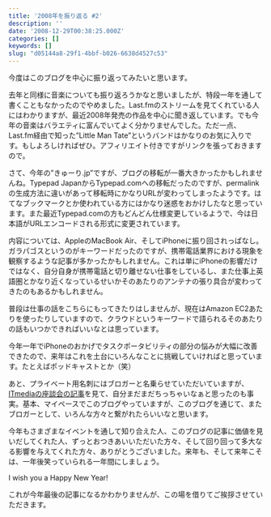 ```yaml
---
title: '2008年を振り返る #2'
description: ''
date: '2008-12-29T00:38:25.000Z'
categories: []
keywords: []
slug: "d05144a8-29f1-4bbf-b026-6638d4527c53"
---
```

今度はこのブログを中心に振り返ってみたいと思います。

去年と同様に音楽についても振り返ろうかなと思いましたが、特段一年を通して書くこともなかったのでやめました。Last.fmのストリームを見てくれている人にはわかりますが、最近2008年発売の作品を中心に聞き返しています。でも今年の音楽はバラエティに富んでいてよく分かりませんでした。ただ一点、Last.fm経由で知った”Little Man Tate”というバンドはかなりのお気に入りです。もしよろしければぜひ。アフィリエイト付きですがリンクを張っておきますので。

さて、今年の”きゅーり.jp”ですが、ブログの移転が一番大きかったかもしれませんね。Typepad JapanからTypepad.comへの移転だったのですが、permalinkの生成方法に違いがあって移転時にかなりURLが変わってしまったようです。はてなブックマークとか使われている方にはかなり迷惑をおかけしたなと思っています。また最近Typepad.comの方もどんどん仕様変更しているようで、今は日本語がURLエンコードされる形式に変更されています。

内容については、AppleのMacBook Air、そしてiPhoneに振り回されっぱなし。ガラパゴスというのがキーワードだったのですが、携帯電話業界における現象を観察するような記事が多かったかもしれません。これは単にiPhoneの影響だけではなく、自分自身が携帯電話と切り離せない仕事をしているし、また仕事上英語圏とかなり近くなっているせいかそのあたりのアンテナの張り具合が変わってきたのもあるかもしれません。

普段は仕事の話をこちらにもってきたりはしませんが、現在はAmazon EC2あたりを使ったりしていますので、クラウドというキーワードで語られるそのあたりの話もいつかできればいいなとは思っています。

今年一年でiPhoneのおかげでタスクポータビリティの部分の悩みが大幅に改善できたので、来年はこれを土台にいろんなことに挑戦していければと思っています。たとえばポッドキャストとか（笑）

あと、プライベート用名刺にはブロガーと名乗らせていただいていますが、[ITmediaの座談会の記事](http://www.itmedia.co.jp/enterprise/articles/0812/16/news053.html)を見て、自分まだまだちっちゃいなぁと思ったのも事実。基本、マイペースでこのブログやっていますが、このブログを通じて、またブロガーとして、いろんな方々と繋がれたらいいなと思います。

今年もさまざまなイベントを通して知り合えた人、このブログの記事に価値を見いだしてくれた人、ずっとおつきあいいただいた方々、そして回り回って多大なる影響を与えてくれた方々、ありがとうございました。来年も、そして来年こそは、一年後笑っていられる一年間にしましょう。

I wish you a Happy New Year!

これが今年最後の記事になるかわかりませんが、この場を借りてご挨拶させていただきます。